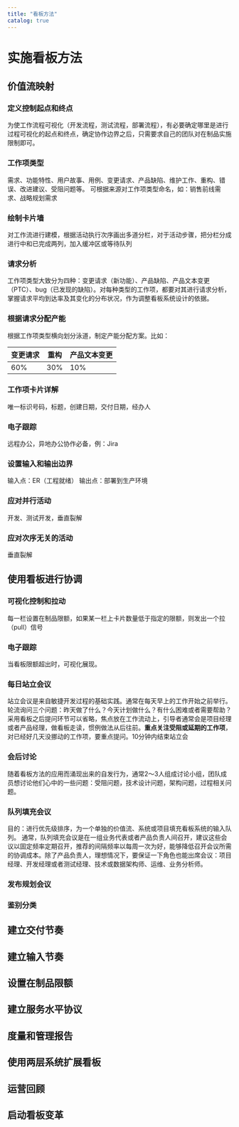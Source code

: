 ```yaml
---
title: "看板方法"
catalog: true
---
```

# 实施看板方法
## 价值流映射
### 定义控制起点和终点
为使工作流程可视化（开发流程，测试流程，部署流程），有必要确定哪里是进行过程可视化的起点和终点，确定协作边界之后，只需要求自己的团队对在制品实施限制即可。
### 工作项类型
需求、功能特性、用户故事、用例、变更请求、产品缺陷、维护工作、重构、错误、改进建议、受阻问题等。
可根据来源对工作项类型命名，如：销售前线需求、战略规划需求
### 绘制卡片墙
对工作流进行建模，根据活动执行次序画出多道分栏，对于活动步骤，把分栏分成进行中和已完成两列，加入缓冲区或等待队列
### 请求分析
工作项类型大致分为四种：变更请求（新功能）、产品缺陷、产品文本变更（PTC）、bug（已发现的缺陷）。对每种类型的工作项，都要对其进行请求分析，掌握请求平均到达率及其变化的分布状况，作为调整看板系统设计的依据。
### 根据请求分配产能
根据工作项类型横向划分泳道，制定产能分配方案。比如：

变更请求|重构|产品文本变更
---|---|---
60%|30%|10%

### 工作项卡片详解
唯一标识号码，标题，创建日期，交付日期，经办人
### 电子跟踪
远程办公，异地办公协作必备，例：Jira
### 设置输入和输出边界
输入点：ER（工程就绪） 输出点：部署到生产环境
### 应对并行活动
开发、测试开发，垂直裂解
### 应对次序无关的活动
垂直裂解
## 使用看板进行协调
### 可视化控制和拉动
每一栏设置在制品限额，如果某一栏上卡片数量低于指定的限额，则发出一个拉（pull）信号
### 电子跟踪
当看板限额超出时，可视化展现。
### 每日站立会议
站立会议是来自敏捷开发过程的基础实践。通常在每天早上的工作开始之前举行。轮流询问三个问题：昨天做了什么？今天计划做什么？有什么困难或者需要帮助？
采用看板之后提问环节可以省略，焦点放在工作流动上，引导者通常会是项目经理或者产品经理，做看板走读，惯例做法从后往前。**重点关注受阻或延期的工作项**，对已经好几天没挪动的工作项，要重点提问。10分钟内结束站立会
### 会后讨论
随着看板方法的应用而涌现出来的自发行为，通常2～3人组成讨论小组，团队成员想讨论他们心中的一些问题：受阻问题，技术设计问题，架构问题，过程相关问题。
### 队列填充会议
目的：进行优先级排序，为一个单独的价值流、系统或项目填充看板系统的输入队列。
通常，队列填充会议是在一组业务代表或者产品负责人间召开，建议这些会议以固定频率定期召开，推荐的间隔频率以每周一次为好，能够降低召开会议所需的协调成本。除了产品负责人，理想情况下，要保证一下角色也能出席会议：项目经理、开发经理或者测试经理、技术或数据架构师、运维、业务分析师。
### 发布规划会议
### 鉴别分类
## 建立交付节奏
## 建立输入节奏
## 设置在制品限额
## 建立服务水平协议
## 度量和管理报告
## 使用两层系统扩展看板
## 运营回顾
## 启动看板变革